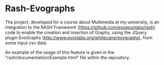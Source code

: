 # Rash-Evographs

The project, developed for a course about Multimedia at my university, is an integration to the RASH Framework (https://github.com/essepuntato/rash) code to enable the creation and insertion of Graphs, using the JQuery plugin EvoGraphs (http://www.evoxlabs.org/whitecane/evographs), from some input csv data.

An example of the usage of this feature is given in the "rash/documentation/Example.html" file within the repository.
